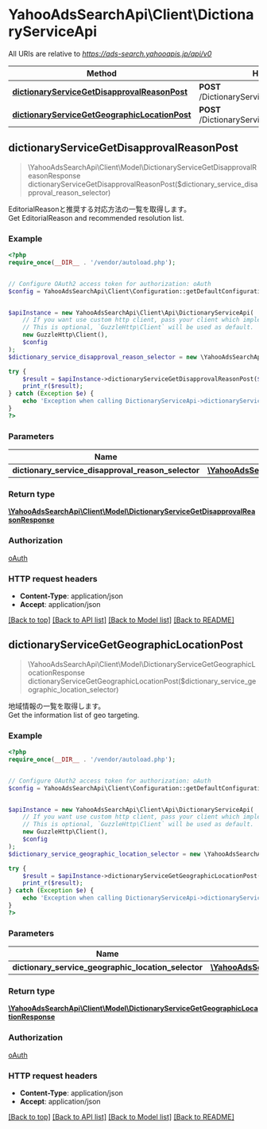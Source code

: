 # YahooAdsSearchApi\Client\DictionaryServiceApi

All URIs are relative to *https://ads-search.yahooapis.jp/api/v0*

Method | HTTP request | Description
------------- | ------------- | -------------
[**dictionaryServiceGetDisapprovalReasonPost**](DictionaryServiceApi.md#dictionaryServiceGetDisapprovalReasonPost) | **POST** /DictionaryService/getDisapprovalReason | 
[**dictionaryServiceGetGeographicLocationPost**](DictionaryServiceApi.md#dictionaryServiceGetGeographicLocationPost) | **POST** /DictionaryService/getGeographicLocation | 



## dictionaryServiceGetDisapprovalReasonPost

> \YahooAdsSearchApi\Client\Model\DictionaryServiceGetDisapprovalReasonResponse dictionaryServiceGetDisapprovalReasonPost($dictionary_service_disapproval_reason_selector)



<ja>EditorialReasonと推奨する対応方法の一覧を取得します。</ja><br><en>Get EditorialReason and recommended resolution list.</en>

### Example

```php
<?php
require_once(__DIR__ . '/vendor/autoload.php');


// Configure OAuth2 access token for authorization: oAuth
$config = YahooAdsSearchApi\Client\Configuration::getDefaultConfiguration()->setAccessToken('YOUR_ACCESS_TOKEN');


$apiInstance = new YahooAdsSearchApi\Client\Api\DictionaryServiceApi(
    // If you want use custom http client, pass your client which implements `GuzzleHttp\ClientInterface`.
    // This is optional, `GuzzleHttp\Client` will be used as default.
    new GuzzleHttp\Client(),
    $config
);
$dictionary_service_disapproval_reason_selector = new \YahooAdsSearchApi\Client\Model\DictionaryServiceDisapprovalReasonSelector(); // \YahooAdsSearchApi\Client\Model\DictionaryServiceDisapprovalReasonSelector | 

try {
    $result = $apiInstance->dictionaryServiceGetDisapprovalReasonPost($dictionary_service_disapproval_reason_selector);
    print_r($result);
} catch (Exception $e) {
    echo 'Exception when calling DictionaryServiceApi->dictionaryServiceGetDisapprovalReasonPost: ', $e->getMessage(), PHP_EOL;
}
?>
```

### Parameters


Name | Type | Description  | Notes
------------- | ------------- | ------------- | -------------
 **dictionary_service_disapproval_reason_selector** | [**\YahooAdsSearchApi\Client\Model\DictionaryServiceDisapprovalReasonSelector**](../Model/DictionaryServiceDisapprovalReasonSelector.md)|  | [optional]

### Return type

[**\YahooAdsSearchApi\Client\Model\DictionaryServiceGetDisapprovalReasonResponse**](../Model/DictionaryServiceGetDisapprovalReasonResponse.md)

### Authorization

[oAuth](../../README.md#oAuth)

### HTTP request headers

- **Content-Type**: application/json
- **Accept**: application/json

[[Back to top]](#) [[Back to API list]](../../README.md#documentation-for-api-endpoints)
[[Back to Model list]](../../README.md#documentation-for-models)
[[Back to README]](../../README.md)


## dictionaryServiceGetGeographicLocationPost

> \YahooAdsSearchApi\Client\Model\DictionaryServiceGetGeographicLocationResponse dictionaryServiceGetGeographicLocationPost($dictionary_service_geographic_location_selector)



<ja>地域情報の一覧を取得します。</ja><br><en>Get the information list of geo targeting.</en>

### Example

```php
<?php
require_once(__DIR__ . '/vendor/autoload.php');


// Configure OAuth2 access token for authorization: oAuth
$config = YahooAdsSearchApi\Client\Configuration::getDefaultConfiguration()->setAccessToken('YOUR_ACCESS_TOKEN');


$apiInstance = new YahooAdsSearchApi\Client\Api\DictionaryServiceApi(
    // If you want use custom http client, pass your client which implements `GuzzleHttp\ClientInterface`.
    // This is optional, `GuzzleHttp\Client` will be used as default.
    new GuzzleHttp\Client(),
    $config
);
$dictionary_service_geographic_location_selector = new \YahooAdsSearchApi\Client\Model\DictionaryServiceGeographicLocationSelector(); // \YahooAdsSearchApi\Client\Model\DictionaryServiceGeographicLocationSelector | 

try {
    $result = $apiInstance->dictionaryServiceGetGeographicLocationPost($dictionary_service_geographic_location_selector);
    print_r($result);
} catch (Exception $e) {
    echo 'Exception when calling DictionaryServiceApi->dictionaryServiceGetGeographicLocationPost: ', $e->getMessage(), PHP_EOL;
}
?>
```

### Parameters


Name | Type | Description  | Notes
------------- | ------------- | ------------- | -------------
 **dictionary_service_geographic_location_selector** | [**\YahooAdsSearchApi\Client\Model\DictionaryServiceGeographicLocationSelector**](../Model/DictionaryServiceGeographicLocationSelector.md)|  | [optional]

### Return type

[**\YahooAdsSearchApi\Client\Model\DictionaryServiceGetGeographicLocationResponse**](../Model/DictionaryServiceGetGeographicLocationResponse.md)

### Authorization

[oAuth](../../README.md#oAuth)

### HTTP request headers

- **Content-Type**: application/json
- **Accept**: application/json

[[Back to top]](#) [[Back to API list]](../../README.md#documentation-for-api-endpoints)
[[Back to Model list]](../../README.md#documentation-for-models)
[[Back to README]](../../README.md)

